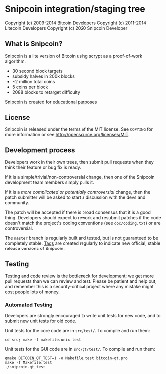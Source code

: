 Snipcoin integration/staging tree
================================

Copyright (c) 2009-2014 Bitcoin Developers
Copyright (c) 2011-2014 Litecoin Developers
Copyright (c) 2020 Snipcoin Developer


What is Snipcoin?
----------------

Snipcoin is a lite version of Bitcoin using scrypt as a proof-of-work algorithm.
 - 30 second block targets
 - subsidy halves in 200k blocks
 - ~2 million total coins
 - 5 coins per block
 - 2088 blocks to retarget difficulty

Snipcoin is created for educational purposes

License
-------

Snipcoin is released under the terms of the MIT license. See `COPYING` for more
information or see http://opensource.org/licenses/MIT.

Development process
-------------------

Developers work in their own trees, then submit pull requests when they think
their feature or bug fix is ready.

If it is a simple/trivial/non-controversial change, then one of the Snipcoin
development team members simply pulls it.

If it is a *more complicated or potentially controversial* change, then the patch
submitter will be asked to start a discussion with the devs and community.

The patch will be accepted if there is broad consensus that it is a good thing.
Developers should expect to rework and resubmit patches if the code doesn't
match the project's coding conventions (see `doc/coding.txt`) or are
controversial.

The `master` branch is regularly built and tested, but is not guaranteed to be
completely stable. [Tags](https://github.com/snipcoin-project/snipcoin/tags) are created
regularly to indicate new official, stable release versions of Snipcoin.

Testing
-------

Testing and code review is the bottleneck for development; we get more pull
requests than we can review and test. Please be patient and help out, and
remember this is a security-critical project where any mistake might cost people
lots of money.

### Automated Testing

Developers are strongly encouraged to write unit tests for new code, and to
submit new unit tests for old code.

Unit tests for the core code are in `src/test/`. To compile and run them:

    cd src; make -f makefile.unix test

Unit tests for the GUI code are in `src/qt/test/`. To compile and run them:

    qmake BITCOIN_QT_TEST=1 -o Makefile.test bitcoin-qt.pro
    make -f Makefile.test
    ./snipcoin-qt_test

